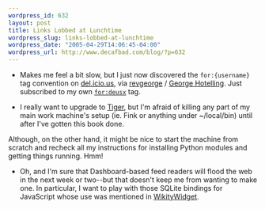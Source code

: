 ```yaml
--- 
wordpress_id: 632
layout: post
title: Links Lobbed at Lunchtime
wordpress_slug: links-lobbed-at-lunchtime
wordpress_date: "2005-04-29T14:06:45-04:00"
wordpress_url: http://www.decafbad.com/blog/?p=632
---
```

* Makes me feel a bit slow, but I just now discovered the `for:{username}` tag convention on [del.icio.us][del], via [revgeorge][revgeorge] / [George Hotelling][gh].  Just subscribed to my own [`for:deusx`][fd] tag.

[fd]: http://del.icio.us/tag/for:deusx
[revgeorge]: http://del.icio.us/revgeorge
[gh]: http://george.hotelling.net/90percent/
[del]: http://del.icio.us

* I really want to upgrade to [Tiger][tiger], but I'm afraid of killing any part of my main work machine's setup (ie. Fink or anything under ~/local/bin) until after I've gotten this book done.  

[tiger]: http://www.apple.com/macosx/

  Although, on the other hand, it might be nice to start the machine from scratch and recheck all my instructions for installing Python modules and getting things running.  Hmm!  

* Oh, and I'm sure that Dashboard-based feed readers will flood the web in the next week or two--but that doesn't keep me from wanting to make one.  In particular, I want to play with those SQLite bindings for JavaScript whose use was mentioned in [WikityWidget][ww].

[ww]: http://developer.apple.com/macosx/tiger/dashboard/
